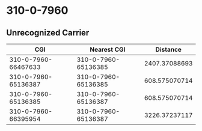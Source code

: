 # 310-0-7960
## Unrecognized Carrier


| CGI | Nearest CGI | Distance |
|-----|-------------|----------|
| 310-0-7960-66467633 | 310-0-7960-65136385 | 2407.37088693 |
| 310-0-7960-65136387 | 310-0-7960-65136385 | 608.575070714 |
| 310-0-7960-65136385 | 310-0-7960-65136387 | 608.575070714 |
| 310-0-7960-66395954 | 310-0-7960-65136387 | 3226.37237117 |
